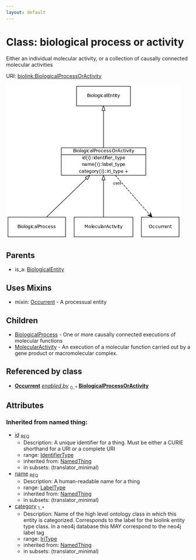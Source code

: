 ```yaml
---
layout: default
---
```



# Class: biological process or activity


Either an individual molecular activity, or a collection of causally connected molecular activities

URI: [biolink:BiologicalProcessOrActivity](https://w3id.org/biolink/vocab/BiologicalProcessOrActivity)

![img](images/BiologicalProcessOrActivity.png)

## Parents

 *  is_a: [BiologicalEntity](BiologicalEntity.md)

## Uses Mixins

 *  mixin: [Occurrent](Occurrent.md) - A processual entity

## Children

 * [BiologicalProcess](BiologicalProcess.md) - One or more causally connected executions of molecular functions
 * [MolecularActivity](MolecularActivity.md) - An execution of a molecular function carried out by a gene product or macromolecular complex.

## Referenced by class

 *  **[Occurrent](Occurrent.md)** *[enabled by](enabled_by.md)*  <sub>0..*</sub>  **[BiologicalProcessOrActivity](BiologicalProcessOrActivity.md)**

## Attributes


### Inherited from named thing:

 * [id](id.md)  <sub>REQ</sub>
    * Description: A unique identifier for a thing. Must be either a CURIE shorthand for a URI or a complete URI
    * range: [IdentifierType](IdentifierType.md)
    * inherited from: [NamedThing](NamedThing.md)
    * in subsets: (translator_minimal)
 * [name](name.md)  <sub>REQ</sub>
    * Description: A human-readable name for a thing
    * range: [LabelType](LabelType.md)
    * inherited from: [NamedThing](NamedThing.md)
    * in subsets: (translator_minimal)
 * [category](category.md)  <sub>1..*</sub>
    * Description: Name of the high level ontology class in which this entity is categorized. Corresponds to the label for the biolink entity type class. In a neo4j database this MAY correspond to the neo4j label tag
    * range: [IriType](IriType.md)
    * inherited from: [NamedThing](NamedThing.md)
    * in subsets: (translator_minimal)
